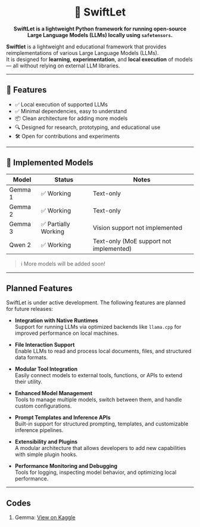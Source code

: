 <h1 align="center">🚀 SwiftLet</h1>

<p align="center"><strong>SwiftLet is a lightweight Python framework for running open-source Large Language Models (LLMs) locally using <code>safetensors</code>.</strong></p>

**Swiftlet** is a lightweight and educational framework that provides reimplementations of various Large Language Models (LLMs).  
It is designed for **learning**, **experimentation**, and **local execution** of models — all without relying on external LLM libraries.

---

## 🚀 Features

- ✅ Local execution of supported LLMs  
- ✅ Minimal dependencies, easy to understand  
- 📦 Clean architecture for adding more models  
- 🔍 Designed for research, prototyping, and educational use  
- 🛠️ Open for contributions and experiments

---

## 🧠 Implemented Models

| Model     | Status               | Notes                         |
|-----------|----------------------|-------------------------------|
| Gemma 1   | ✅ Working            | Text-only                     |
| Gemma 2   | ✅ Working            | Text-only                     |
| Gemma 3   | ✅ Partially Working  | Vision support not implemented |
| Qwen 2   | ✅ Working  | Text-only (MoE support not implemented) |

> ℹ️ More models will be added soon!

---

## Planned Features

SwiftLet is under active development. The following features are planned for future releases:

- **Integration with Native Runtimes**  
  Support for running LLMs via optimized backends like `llama.cpp` for improved performance on local machines.

- **File Interaction Support**  
  Enable LLMs to read and process local documents, files, and structured data formats.

- **Modular Tool Integration**  
  Easily connect models to external tools, functions, or APIs to extend their utility.

- **Enhanced Model Management**  
  Tools to manage multiple models, switch between them, and handle custom configurations.

- **Prompt Templates and Inference APIs**  
  Built-in support for structured prompting, templates, and customizable inference pipelines.

- **Extensibility and Plugins**  
  A modular architecture that allows developers to add new capabilities with simple plugin hooks.

- **Performance Monitoring and Debugging**  
  Tools for logging, inspecting model behavior, and optimizing local performance.

---

## Codes
1. Gemma: <a href="https://www.kaggle.com/code/apibrains/gemma3-swiftlet">View on Kaggle</a>
